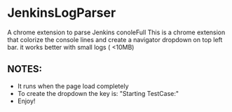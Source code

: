 # JenkinsLogParser
A chrome extension to parse Jenkins conoleFull
This is a chrome extension that colorize the console lines and create a navigator dropdown on top left bar. it works better with small logs ( <10MB)
## NOTES:
* It runs when the page load completely
* To create the dropdown the key is: "Starting TestCase:"
* Enjoy!
